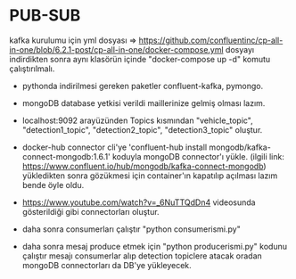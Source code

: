 # PUB-SUB

kafka kurulumu için yml dosyası => https://github.com/confluentinc/cp-all-in-one/blob/6.2.1-post/cp-all-in-one/docker-compose.yml
dosyayı indirdikten sonra aynı klasörün içinde "docker-compose up -d" komutu çalıştırılmalı.

- pythonda indirilmesi gereken paketler confluent-kafka, pymongo.
- mongoDB database yetkisi verildi maillerinize gelmiş olması lazım.

- localhost:9092 arayüzünden Topics kısmından "vehicle_topic", "detection1_topic", "detection2_topic", "detection3_topic" oluştur.
- docker-hub connector cli'ye 'confluent-hub install mongodb/kafka-connect-mongodb:1.6.1' koduyla mongoDB connector'ı yükle. (ilgili link: https://www.confluent.io/hub/mongodb/kafka-connect-mongodb) yükledikten sonra gözükmesi için container'ın kapatılıp açılması lazım bende öyle oldu.
- https://www.youtube.com/watch?v=_6NuTTQdDn4 videosunda gösterildiği gibi connectorları oluştur.
- daha sonra consumerları çalıştır "python consumerismi.py"
- daha sonra mesaj produce etmek için "python producerismi.py" kodunu çalıştır mesajı consumerlar alıp detection topiclere atacak oradan mongoDB connectorları da DB'ye
yükleyecek.
